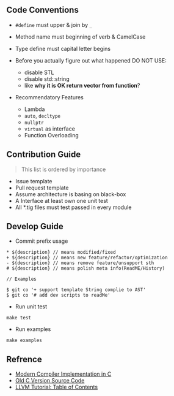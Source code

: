 ## Code Conventions

* `#define` must upper & join by `_`
* Method name must beginning of verb & CamelCase
* Type define must capital letter begins
* Before you actually figure out what happened DO NOT USE:
	* disable STL
	* disable std::string
	* like __why it is OK return vector from function__?

* Recommendatory Features
	* Lambda
	* `auto`, `decltype`
	* `nullptr`
	* `virtual` as interface
	* Function Overloading

## Contribution Guide

> This list is ordered by importance

- Issue template
- Pull request template
- Assume architecture is basing on black-box
- A Interface at least own one unit test
- All *.tig files must test passed in every module



## Develop Guide

- Commit prefix usage
```
* ${description} // means modified/fixed
+ ${description} // means new feature/refactor/optimization
- ${description} // means remove feature/unsupport sth
# ${description} // means polish meta info(ReadME/History)
 
// Examples
 
$ git co '+ support template String complie to AST'
$ git co '# add dev scripts to readMe'
```

- Run unit test
```
make test
```

- Run examples
```
make examples
```

## Refrence

- [Modern Compiler Implementation in C](https://www.cs.princeton.edu/~appel/modern/c/)
- [Old C Version Source Code](https://github.com/dengwanc/Tiger/tree/c-version)
- [LLVM Tutorial: Table of Contents](http://llvm.org/docs/tutorial/index.html)
